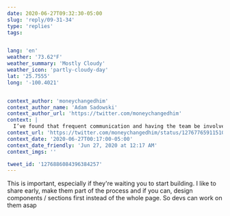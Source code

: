 ```yaml
---
date: 2020-06-27T09:32:30-05:00
slug: 'reply/09-31-34'
type: 'replies'
tags:


lang: 'en'
weather: '73.62°F'
weather_summary: 'Mostly Cloudy'
weather_icon: 'partly-cloudy-day'
lat: '25.7555'
long: '-100.4021'


context_author: 'moneychangedhim'
context_author_name: 'Adam Sadowski'
context_author_url: 'https://twitter.com/moneychangedhim'
context: |
  I’ve found that frequent communication and having the team be involved every step of the way is super important here. Try not to design so much in a bubble and be scared of showing rough/unfinished work.
context_url: 'https://twitter.com/moneychangedhim/status/1276776591151022080?s=12'
context_date: '2020-06-27T00:17:00-05:00'
context_date_friendly: 'Jun 27, 2020 at 12:17 AM'
context_imgs: ''

tweet_id: '1276886084396384257'
---
```

This is important, especially if they're waiting you to start building. I like to share early, make them part of the process and if you can, design components / sections first instead of the whole page. So devs can work on them asap